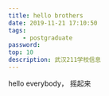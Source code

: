 ```yaml
---
title: hello brothers
date: 2019-11-21 17:10:50
tags: 
    - postgraduate
password:
top: 10
description: 武汉211学校信息
---
```


hello everybody， 摇起来